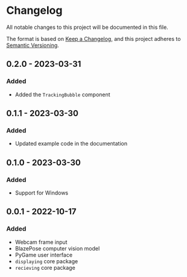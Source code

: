 # Changelog
All notable changes to this project will be documented in this file.

The format is based on [Keep a Changelog](https://keepachangelog.com/en/1.0.0/),
and this project adheres to [Semantic Versioning](https://semver.org/spec/v2.0.0.html).

## 0.2.0 - 2023-03-31
### Added
- Added the `TrackingBubble` component

## 0.1.1 - 2023-03-30
### Added
- Updated example code in the documentation

## 0.1.0 - 2023-03-30
### Added
- Support for Windows

## 0.0.1 - 2022-10-17
### Added
- Webcam frame input
- BlazePose computer vision model
- PyGame user interface
- `displaying` core package
- `recieving` core package
